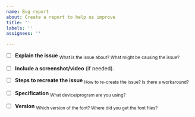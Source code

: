 ```yaml
---
name: Bug report
about: Create a report to help us improve
title: ''
labels: ''
assignees: ''

---
```


- [ ] **Explain the issue** <sub>What is the issue about? What might be causing the issue?</sub>

- [ ] **Include a screenshot/video** (if needed).

- [ ] **Steps to recreate the issue** <sub>How to re-create the issue? Is there a workaround?</sub>

- [ ] **Specification** <sub>What device/program are you using?</sub>

- [ ] **Version** <sub>Which version of the font? Where did you get the font files?</sub>
